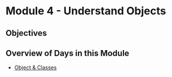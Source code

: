 # Module 4 - Understand Objects

## Objectives

## Overview of Days in this Module
- [Object &amp; Classes](https://github.com/greenfox-academy/teaching-materials/tree/master/java-oo/1-objects-and-classes)
